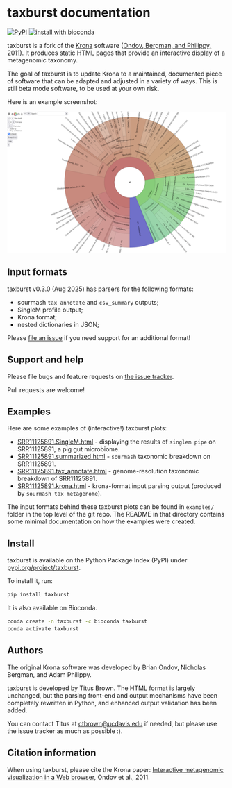 # taxburst documentation


<a href="https://pypi.org/project/taxburst/"><img alt="PyPI" src="https://badge.fury.io/py/taxburst.svg"></a>
[![install with bioconda](https://img.shields.io/badge/install%20with-bioconda-brightgreen.svg?style=flat)](http://bioconda.github.io/recipes/taxburst/README.html)

taxburst is a fork of the [Krona](https://github.com/marbl/Krona)
software ([Ondov, Bergman, and Philippy, 2011](https://bmcbioinformatics.biomedcentral.com/articles/10.1186/1471-2105-12-385)). It
produces static HTML pages that provide an interactive display of a
metagenomic taxonomy.

The goal of taxburst is to update Krona to a maintained, documented
piece of software that can be adapted and adjusted in a variety of
ways.  This is still beta mode software, to be used at your own risk.

Here is an example screenshot:

![example output screenshot](examples/SRR606249.x.podar.tax.png)

## Input formats

taxburst v0.3.0 (Aug 2025) has parsers for the following formats:

* sourmash `tax annotate` and `csv_summary` outputs;
* SingleM profile output;
* Krona format;
* nested dictionaries in JSON;

Please [file an issue](https://github.com/taxburst/taxburst/issues) if you
need support for an additional format!

## Support and help

Please file bugs and feature requests on [the issue tracker](https://github.com/taxburst/taxburst/issues).

Pull requests are welcome!

## Examples

Here are some examples of (interactive!) taxburst plots:

* [SRR11125891.SingleM.html](examples/SRR11125891.SingleM.html) - displaying the results of `singlem pipe` on SRR11125891, a pig gut microbiome.
* [SRR11125891.summarized.html](examples/SRR11125891.summarized.html) - `sourmash` taxonomic breakdown on SRR11125891.
* [SRR11125891.tax_annotate.html](examples/SRR11125891.tax_annotate.html) - genome-resolution taxonomic breakdown of SRR11125891.
* [SRR11125891.krona.html](examples/SRR11125891.krona.html) - krona-format input parsing output (produced by `sourmash tax metagenome`).

The input formats behind these taxburst plots can be found in `examples/`
folder in the top level of the git repo.  The README in that directory
contains some minimal documentation on how the examples were created.

## Install

taxburst is available on the Python Package Index (PyPI) under [pypi.org/project/taxburst](https://pypi.org/project/taxburst/).

To install it, run:

```bash
pip install taxburst
```

It is also available on Bioconda.

```bash
conda create -n taxburst -c bioconda taxburst
conda activate taxburst
```

## Authors

The original Krona software was developed by Brian Ondov, Nicholas
Bergman, and Adam Philippy.

taxburst is developed by Titus Brown. The HTML format is largely unchanged,
but the parsing front-end and output mechanisms have been completely
rewritten in Python, and enhanced output validation has been added.

You can contact Titus at ctbrown@ucdavis.edu if needed, but please use
the issue tracker as much as possible :).

## Citation information

When using taxburst, please cite the Krona paper:
[Interactive metagenomic visualization in a Web browser](https://bmcbioinformatics.biomedcentral.com/articles/10.1186/1471-2105-12-385),
Ondov et al., 2011.
